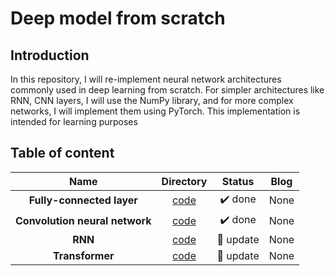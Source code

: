 # Deep model from scratch 
 
## Introduction 

In this repository, I will re-implement neural network architectures commonly used in deep learning from scratch. For simpler architectures like RNN, CNN layers, I will use the NumPy library, and for more complex networks, I will implement them using PyTorch. This implementation is intended for learning purposes


## Table of content 

| **Name**   | **Directory**   | **Status**  | **Blog**     |
|:---------:|:----------:|:-----------:|:------------:|
| **Fully-connected layer** | [code](deepmodel/nnets) | ✔️ done | None    |
| **Convolution neural network** | [code](deepmodel/nnets/layers/layer.py) | ✔️ done| None    |
| **RNN** | [code]() | 🔄 update   | None    |
| **Transformer** | [code](deepmodel/transformer) | 🔄 update   | None    |


